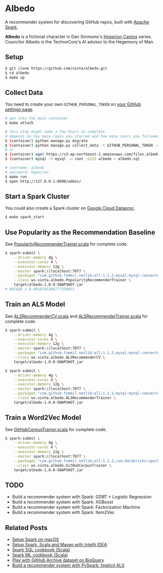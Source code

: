 Albedo
======

A recommender system for discovering GitHub repos, built with [Apache Spark](https://spark.apache.org/).

**Albedo** is a fictional character in Dan Simmons's [Hyperion Cantos](https://en.wikipedia.org/wiki/Hyperion_Cantos) series. Councilor Albedo is the TechnoCore's AI advisor to the Hegemony of Man.

## Setup

```bash
$ git clone https://github.com/vinta/albedo.git
$ cd albedo
$ make up
```

## Collect Data

You need to create your own `GITHUB_PERSONAL_TOKEN` on [your GitHub settings page](https://help.github.com/articles/creating-an-access-token-for-command-line-use/).

```bash
# get into the main container
$ make attach

# this step might take a few hours to complete
# depends on how many repos you starred and how many users you followed
$ (container) python manage.py migrate
$ (container) python manage.py collect_data -t GITHUB_PERSONAL_TOKEN -u GITHUB_USERNAME
# or
$ (container) wget https://s3-ap-northeast-1.amazonaws.com/files.albedo.one/albedo.sql
$ (container) mysql -h mysql -u root -p123 albedo < albedo.sql

# username: albedo
# password: hyperion
$ make run
$ open http://127.0.0.1:8000/admin/
```

## Start a Spark Cluster

You could also create a Spark cluster on [Google Cloud Dataproc](https://cloud.google.com/dataproc/).

```bash
$ make spark_start
```

## Use Popularity as the Recommendation Baseline

See [PopularityRecommenderTrainer.scala](src/main/scala/ws/vinta/albedo/PopularityRecommenderTrainer.scala) for complete code.

```bash
$ spark-submit \
    --driver-memory 4g \
    --executor-cores 4 \
    --executor-memory 12g \
    --master spark://localhost:7077 \
    --packages "com.github.fommil.netlib:all:1.1.2,mysql:mysql-connector-java:5.1.41" \
    --class ws.vinta.albedo.PopularityRecommenderTrainer \
    target/albedo-1.0.0-SNAPSHOT.jar
# NDCG@k = 0.0019795288777558653
```

## Train an ALS Model

See [ALSRecommenderCV.scala](src/main/scala/ws/vinta/albedo/ALSRecommenderCV.scala) and [ALSRecommenderTrainer.scala](src/main/scala/ws/vinta/albedo/ALSRecommenderTrainer.scala) for complete code.

```bash
$ spark-submit \
    --driver-memory 4g \
    --executor-cores 4 \
    --executor-memory 12g \
    --master spark://localhost:7077 \
    --packages "com.github.fommil.netlib:all:1.1.2,mysql:mysql-connector-java:5.1.41" \
    --class ws.vinta.albedo.ALSRecommenderCV \
    target/albedo-1.0.0-SNAPSHOT.jar

$ spark-submit \
    --driver-memory 4g \
    --executor-cores 4 \
    --executor-memory 12g \
    --master spark://localhost:7077 \
    --packages "com.github.fommil.netlib:all:1.1.2,mysql:mysql-connector-java:5.1.41" \
    --class ws.vinta.albedo.ALSRecommenderTrainer \
    target/albedo-1.0.0-SNAPSHOT.jar
```

## Train a Word2Vec Model

See [GitHubCorpusTrainer.scala](src/main/scala/ws/vinta/albedo/GitHubCorpusTrainer.scala) for complete code.

```bash
$ spark-submit \
    --driver-memory 4g \
    --executor-cores 4 \
    --executor-memory 12g \
    --master spark://localhost:7077 \
    --packages "com.github.fommil.netlib:all:1.1.2,com.databricks:spark-avro_2.11:3.2.0" \
    --class ws.vinta.albedo.GitHubCorpusTrainer \
    target/albedo-1.0.0-SNAPSHOT.jar
```

## TODO

- Build a recommender system with Spark: GDBT + Logistic Regression
- Build a recommender system with Spark: XGBoost
- Build a recommender system with Spark: Factorization Machine
- Build a recommender system with Spark: Item2Vec

## Related Posts

- [Setup Spark on macOS](https://vinta.ws/code/setup-spark-on-macos.html)
- [Setup Spark, Scala and Maven with Intellij IDEA](https://vinta.ws/code/setup-spark-scala-and-maven-with-intellij-idea.html)
- [Spark SQL cookbook (Scala)](https://vinta.ws/code/spark-sql-cookbook-scala.html)
- [Spark ML cookbook (Scala)](https://vinta.ws/code/spark-ml-cookbook-scala.html)
- [Play with GitHub Archive dataset on BigQuery](https://vinta.ws/code/play-with-github-archive-dataset-on-bigquery.html)
- [Build a recommender system with PySpark: Implicit ALS](https://vinta.ws/code/build-a-recommender-system-with-pyspark-implicit-als.html)
